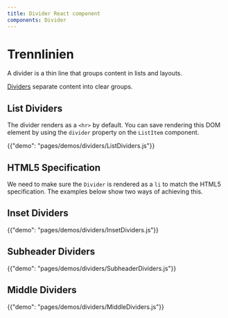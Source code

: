 ```yaml
---
title: Divider React component
components: Divider
---
```

# Trennlinien

<p class="description">A divider is a thin line that groups content in lists and layouts.</p>

[Dividers](https://material.io/design/components/dividers.html) separate content into clear groups.

## List Dividers

The divider renders as a `<hr>` by default. You can save rendering this DOM element by using the `divider` property on the `ListItem` component.

{{"demo": "pages/demos/dividers/ListDividers.js"}}

## HTML5 Specification

We need to make sure the `Divider` is rendered as a `li` to match the HTML5 specification. The examples below show two ways of achieving this.

## Inset Dividers

{{"demo": "pages/demos/dividers/InsetDividers.js"}}

## Subheader Dividers

{{"demo": "pages/demos/dividers/SubheaderDividers.js"}}

## Middle Dividers

{{"demo": "pages/demos/dividers/MiddleDividers.js"}}